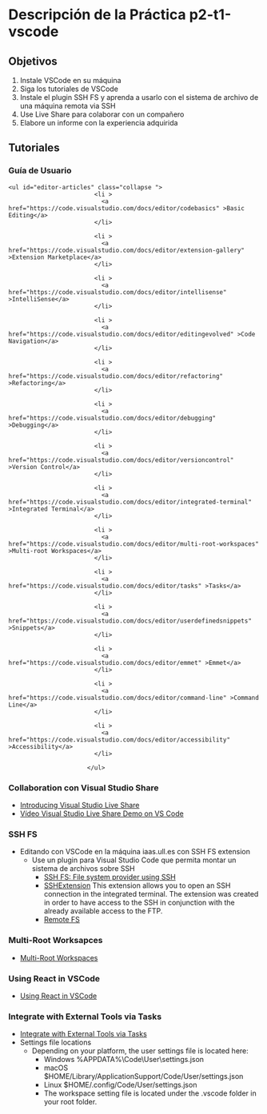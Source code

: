 # Descripción de la Práctica p2-t1-vscode

## Objetivos

1. Instale VSCode en su máquina
2. Siga los tutoriales de VSCode
2. Instale el plugin SSH FS y aprenda a usarlo con el sistema de archivo de una máquina remota via SSH
3. Use Live Share para colaborar con un compañero
4. Elabore un informe con la experiencia adquirida

## Tutoriales

### Guía de Usuario
    <ul id="editor-articles" class="collapse ">
                            <li >
                              <a href="https://code.visualstudio.com/docs/editor/codebasics" >Basic Editing</a>
                            </li>
                          
                            <li >
                              <a href="https://code.visualstudio.com/docs/editor/extension-gallery" >Extension Marketplace</a>
                            </li>
                          
                            <li >
                              <a href="https://code.visualstudio.com/docs/editor/intellisense" >IntelliSense</a>
                            </li>
                          
                            <li >
                              <a href="https://code.visualstudio.com/docs/editor/editingevolved" >Code Navigation</a>
                            </li>
                          
                            <li >
                              <a href="https://code.visualstudio.com/docs/editor/refactoring" >Refactoring</a>
                            </li>
                          
                            <li >
                              <a href="https://code.visualstudio.com/docs/editor/debugging" >Debugging</a>
                            </li>
                          
                            <li >
                              <a href="https://code.visualstudio.com/docs/editor/versioncontrol" >Version Control</a>
                            </li>
                          
                            <li >
                              <a href="https://code.visualstudio.com/docs/editor/integrated-terminal" >Integrated Terminal</a>
                            </li>
                          
                            <li >
                              <a href="https://code.visualstudio.com/docs/editor/multi-root-workspaces" >Multi-root Workspaces</a>
                            </li>
                          
                            <li >
                              <a href="https://code.visualstudio.com/docs/editor/tasks" >Tasks</a>
                            </li>
                          
                            <li >
                              <a href="https://code.visualstudio.com/docs/editor/userdefinedsnippets" >Snippets</a>
                            </li>
                          
                            <li >
                              <a href="https://code.visualstudio.com/docs/editor/emmet" >Emmet</a>
                            </li>
                          
                            <li >
                              <a href="https://code.visualstudio.com/docs/editor/command-line" >Command Line</a>
                            </li>
                          
                            <li >
                              <a href="https://code.visualstudio.com/docs/editor/accessibility" >Accessibility</a>
                            </li>
                          
                          </ul>

###  Collaboration con Visual Studio Share

- [Introducing Visual Studio Live Share](https://code.visualstudio.com/blogs/2017/11/15/live-share)
- <a href="https://youtu.be/fWXe1HQ1wVA" target="_blank">Vídeo Visual Studio Live Share Demo on VS Code</a>

### SSH FS

- Editando con VSCode en la máquina iaas.ull.es con SSH FS extension
    - Use un plugin para Visual Studio Code que permita montar un sistema de archivos sobre SSH
      - [SSH FS: File system provider using SSH](https://marketplace.visualstudio.com/items?itemName=Kelvin.vscode-sshfs)
      - [SSHExtension](https://marketplace.visualstudio.com/items?itemName=kondratiev.sshextension) This extension allows you to open an SSH connection in the integrated terminal. The extension was created in order to have access to the SSH in conjunction with the already available access to the FTP.
      - [Remote FS](https://marketplace.visualstudio.com/items?itemName=liximomo.remotefs)

### Multi-Root Worksapces

- [Multi-Root Workspaces](https://code.visualstudio.com/docs/editor/multi-root-workspaces)

### Using React in VSCode

- [Using React in VSCode](https://code.visualstudio.com/docs/nodejs/reactjs-tutorial)

### Integrate with External Tools via Tasks

- [Integrate with External Tools via Tasks](https://code.visualstudio.com/docs/editor/tasks)
- Settings file locations
  - Depending on your platform, the user settings file is located here:
    - Windows %APPDATA%\Code\User\settings.json
    - macOS $HOME/Library/ApplicationSupport/Code/User/settings.json
    - Linux $HOME/.config/Code/User/settings.json
    - The workspace setting file is located under the .vscode folder in your root folder.
